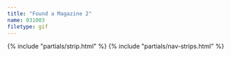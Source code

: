 ```yaml
---
title: "Found a Magazine 2"
name: 031003
filetype: gif
---
```


{% include "partials/strip.html" %}
{% include "partials/nav-strips.html" %}